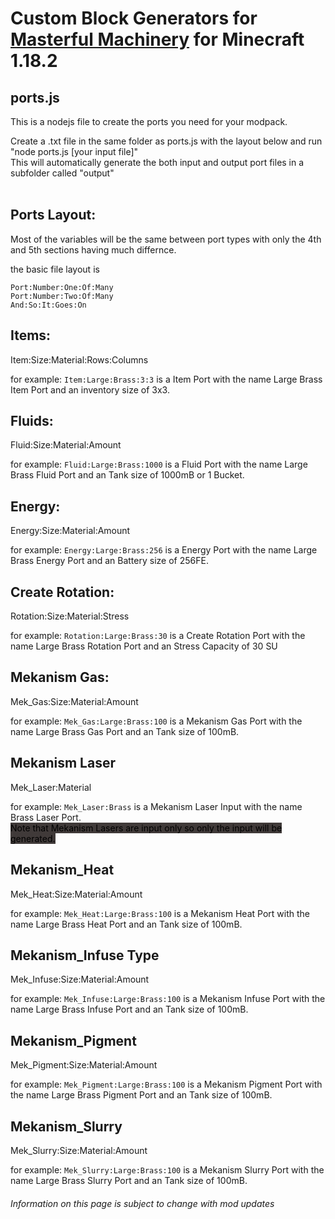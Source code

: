 # Custom Block Generators for <a href="https://www.curseforge.com/minecraft/mc-mods/masterful-machinery">Masterful Machinery</a> for Minecraft 1.18.2


## ports.js
This is a nodejs file to create the ports you need for your modpack.

Create a .txt file in the same folder as ports.js with the layout below and run "node ports.js [your input file]"  
This will automatically generate the both input and output port files in a subfolder called "output"
<br><br>
## Ports Layout:
Most of the variables will be the same between port types with only the 4th and 5th sections having much differnce.

the basic file layout is 

    Port:Number:One:Of:Many
    Port:Number:Two:Of:Many
    And:So:It:Goes:On

## Items:
Item:Size:Material:Rows:Columns

for example: `Item:Large:Brass:3:3` is a Item Port with the name Large Brass Item Port and an inventory size of 3x3.

## Fluids:
Fluid:Size:Material:Amount

for example: `Fluid:Large:Brass:1000` is a Fluid Port with the name Large Brass Fluid Port and an Tank size of 1000mB or 1 Bucket.

## Energy:
Energy:Size:Material:Amount

for example: `Energy:Large:Brass:256` is a Energy Port with the name Large Brass Energy Port and an Battery size of 256FE.

## Create Rotation:
Rotation:Size:Material:Stress

for example: `Rotation:Large:Brass:30` is a Create Rotation Port with the name Large Brass Rotation Port and an Stress Capacity of 30 SU

## Mekanism Gas:
Mek_Gas:Size:Material:Amount

for example: `Mek_Gas:Large:Brass:100` is a Mekanism Gas Port with the name Large Brass Gas Port and an Tank size of 100mB.

## Mekanism Laser
Mek_Laser:Material

for example: `Mek_Laser:Brass` is a Mekanism Laser Input with the name Brass Laser Port.<br>
<mark style= "background-color: #403A39"> Note that Mekanism Lasers are input only so only the input will be generated. </mark>

## Mekanism_Heat
Mek_Heat:Size:Material:Amount

for example: `Mek_Heat:Large:Brass:100` is a Mekanism Heat Port with the name Large Brass Heat Port and an Tank size of 100mB.

## Mekanism_Infuse Type
Mek_Infuse:Size:Material:Amount

for example: `Mek_Infuse:Large:Brass:100` is a Mekanism Infuse Port with the name Large Brass Infuse Port and an Tank size of 100mB.

## Mekanism_Pigment
Mek_Pigment:Size:Material:Amount

for example: `Mek_Pigment:Large:Brass:100` is a Mekanism Pigment Port with the name Large Brass Pigment Port and an Tank size of 100mB.

## Mekanism_Slurry
Mek_Slurry:Size:Material:Amount

for example: `Mek_Slurry:Large:Brass:100` is a Mekanism Slurry Port with the name Large Brass Slurry Port and an Tank size of 100mB.

###### Information on this page is subject to change with mod updates
